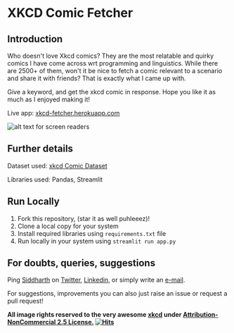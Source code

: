 # XKCD Comic Fetcher

## Introduction
Who doesn't love Xkcd comics? They are the most relatable and quirky comics I have come across wrt programming and linguistics. While there are 2500+ of them, won't it be nice to fetch a comic relevant to a scenario and share it with friends? That is exactly what I came up with.

Give a keyword, and get the xkcd comic in response. Hope you like it as much as I enjoyed making it!

Live app: [xkcd-fetcher.herokuapp.com](https://xkcd-fetcher.herokuapp.com)

![alt text for screen readers](https://i.ibb.co/zfb8qcf/16055772-91aa521c678c14c585cbae8979208400.png "Picture of xkcd comic")

## Further details
Dataset used: [xkcd Comic Dataset](https://www.kaggle.com/ashkave/xkcd-comic-data)

Libraries used: Pandas, Streamlit

## Run Locally
1. Fork this repository, (star it as well puhleeez)!
2. Clone a local copy for your system
3. Install required libraries using `requirements.txt` file
4. Run locally in your system using `streamlit run app.py`

## For doubts, queries, suggestions
Ping [Siddharth](https://www.languageof.me) on [Twitter](https://www.twitter.com/sidgupta234), [Linkedin](https://www.linkedin.com/in/sidgupta234), or simply write an [e-mail](mailto:siddharthgupta234@gmail.com). 

For suggestions, improvements you can also just raise an issue or request a pull request!
<b><p> All image rights reserved to the very awesome <a style='text-align: center;' href="https://www.xkcd.com/" target="_blank">xkcd</a>
under <a style='text-align: center;' href="https://xkcd.com/license.html" target="_blank">Attribution-NonCommercial 2.5 License.</a> 
[![Hits](https://hits.seeyoufarm.com/api/count/incr/badge.svg?url=https%3A%2F%2Fgithub.com%2Fsidgupta234%2Fxkcd-comic-fetcher%2F&count_bg=%2379C83D&title_bg=%23555555&icon=&icon_color=%23E7E7E7&title=hits&edge_flat=false)](https://hits.seeyoufarm.com) </p></b> 
